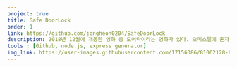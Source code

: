 ```yaml
---
project: true
title: Safe DoorLock 
order: 1 
link: https://github.com/jongheon0204/SafeDoorLock
description: 2018년 12월에 개봉한 영화 중 도어락이라는 영화가 있다. 오피스텔에 혼자 살고 있는 여성의 집에 도어락을 몰래 열고 들어가 범죄를 저지르는 내용을 통해서 우리가 흔히 사용하는 도어락의 보안 취약점에 대해 경각심을 일깨워 주는 영화 였다. 이 영화를 보고 난 후 많은 생각이 들어 도어락의 보안 취약점에 대해서 검색을 해 보았더니 도어락의 보안이 의외로 쉽게 뚫린다는 점이 있으며, 번호 패드에 남은 지문을 통해서 비밀번호를 유추해 내거나 몰래카메라를 설치하여 번호를 알아내는 등의 방법을 사용한다는 점이다. 그렇다면 도어락 보안의 취약점을 어떻게 극복할 수 있을까? 단순하게 생각해 보니 자신만이 가지고 있는 물건으로 도어락을 열 수 있게 되면 보안은 해결 될 것 같았다. 하지만 이러한 자신만이 가지고 있는 물건은 도어락 열쇠가 될 수도 있는데 도어락 열쇠는 쉽게 잃어버릴 수 있는 문제점을 가지고 있다. 그렇다면 쉽게 잃어버리지도 않고 자신만이 가지고 있는 물건은 무엇인가 생각을 해 보니 스마트폰이 떠올랐고 스마트폰으로 도어락을 제어할 수 있었으면 좋겠다는 생각이 들었다.
tools : [Github, node.js, express generator]
img_link: https://user-images.githubusercontent.com/17156386/81062128-6aaa0f00-8f10-11ea-8e35-23b4b58d8244.png
---
```

